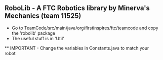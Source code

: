 ## RoboLib - A FTC Robotics library by Minerva's Mechanics (team 11525)
- Go to TeamCode/src/main/java/org/firstinspires/ftc/teamcode and copy the 'robolib' package
- The useful stuff is in 'Util'

** IMPORTANT - Change the variables in Constants.java to match your robot
